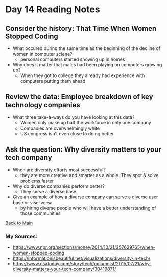 # Day 14 Reading Notes

## Consider the history: That Time When Women Stopped Coding

- What occured during the same time as the beginning of the decline of women in computer sciene?
  - personal computers started showing up in homes
- Why does it matter that males had been playing on computers growing up?
  - When they got to college they already had experience with computers putting them ahead

## Review the data: Employee breakdown of key technology companies

- What three take-a-ways do you have looking at this data?
  - Women only make up half the workforce in only one company
  - Companies are overwhelmingly white
  - US congress isn't even close to doing better

## Ask the question: Why diversity matters to your tech company

- When are diversity efforts most successful?
  - they are more creative and smarter as a whole. They spot & solve problems faster
- Why do diverse companies perform better?
  - They serve a diverse base
- Give an example of how a diverse company can serve a diverse user base or vise-versa.
  - by hiring diverse people who will have a better understanding of those communities



[Back to Main](README.md)

### My Sources:
- https://www.npr.org/sections/money/2014/10/21/357629765/when-women-stopped-coding
- https://informationisbeautiful.net/visualizations/diversity-in-tech/
- https://www.usatoday.com/story/tech/columnist/2015/07/21/why-diversity-matters-your-tech-company/30419871/